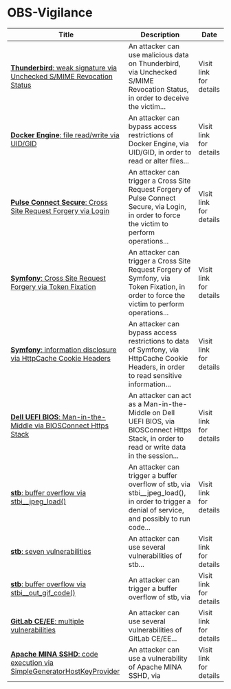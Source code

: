 

# OBS-Vigilance

 |Title|Description|Date|
 |---|---|---|
 |[<a href="https://vigilance.fr/vulnerability/Thunderbird-weak-signature-via-Unchecked-S-MIME-Revocation-Status-40421" class="noirorange"><b>Thunderbird</b>: weak signature via Unchecked S/MIME Revocation Status</a>](https://vigilance.fr/vulnerability/Thunderbird-weak-signature-via-Unchecked-S-MIME-Revocation-Status-40421)|An attacker can use malicious data on Thunderbird, via Unchecked S/MIME Revocation Status, in order to deceive the victim...|Visit link for details|
 |[<a href="https://vigilance.fr/vulnerability/Docker-Engine-file-read-write-via-UID-GID-40420" class="noirorange"><b>Docker Engine</b>: file read/write via UID/GID</a>](https://vigilance.fr/vulnerability/Docker-Engine-file-read-write-via-UID-GID-40420)|An attacker can bypass access restrictions of Docker Engine, via UID/GID, in order to read or alter files...|Visit link for details|
 |[<a href="https://vigilance.fr/vulnerability/Pulse-Connect-Secure-Cross-Site-Request-Forgery-via-Login-40419" class="noirorange"><b>Pulse Connect Secure</b>: Cross Site Request Forgery via Login</a>](https://vigilance.fr/vulnerability/Pulse-Connect-Secure-Cross-Site-Request-Forgery-via-Login-40419)|An attacker can trigger a Cross Site Request Forgery of Pulse Connect Secure, via Login, in order to force the victim to perform operations...|Visit link for details|
 |[<a href="https://vigilance.fr/vulnerability/Symfony-Cross-Site-Request-Forgery-via-Token-Fixation-40418" class="noirorange"><b>Symfony</b>: Cross Site Request Forgery via Token Fixation</a>](https://vigilance.fr/vulnerability/Symfony-Cross-Site-Request-Forgery-via-Token-Fixation-40418)|An attacker can trigger a Cross Site Request Forgery of Symfony, via Token Fixation, in order to force the victim to perform operations...|Visit link for details|
 |[<a href="https://vigilance.fr/vulnerability/Symfony-information-disclosure-via-HttpCache-Cookie-Headers-40417" class="noirorange"><b>Symfony</b>: information disclosure via HttpCache Cookie Headers</a>](https://vigilance.fr/vulnerability/Symfony-information-disclosure-via-HttpCache-Cookie-Headers-40417)|An attacker can bypass access restrictions to data of Symfony, via HttpCache Cookie Headers, in order to read sensitive information...|Visit link for details|
 |[<a href="https://vigilance.fr/vulnerability/Dell-UEFI-BIOS-Man-in-the-Middle-via-BIOSConnect-Https-Stack-40416" class="noirorange"><b>Dell UEFI BIOS</b>: Man-in-the-Middle via BIOSConnect Https Stack</a>](https://vigilance.fr/vulnerability/Dell-UEFI-BIOS-Man-in-the-Middle-via-BIOSConnect-Https-Stack-40416)|An attacker can act as a Man-in-the-Middle on Dell UEFI BIOS, via BIOSConnect Https Stack, in order to read or write data in the session...|Visit link for details|
 |[<a href="https://vigilance.fr/vulnerability/stb-buffer-overflow-via-stbi-jpeg-load-40415" class="noirorange"><b>stb</b>: buffer overflow via stbi__jpeg_load()</a>](https://vigilance.fr/vulnerability/stb-buffer-overflow-via-stbi-jpeg-load-40415)|An attacker can trigger a buffer overflow of stb, via stbi__jpeg_load(), in order to trigger a denial of service, and possibly to run code...|Visit link for details|
 |[<a href="https://vigilance.fr/vulnerability/stb-seven-vulnerabilities-40414" class="noirorange"><b>stb</b>: seven vulnerabilities</a>](https://vigilance.fr/vulnerability/stb-seven-vulnerabilities-40414)|An attacker can use several vulnerabilities of stb...|Visit link for details|
 |[<a href="https://vigilance.fr/vulnerability/stb-buffer-overflow-via-stbi-out-gif-code-40413" class="noirorange"><b>stb</b>: buffer overflow via stbi__out_gif_code()</a>](https://vigilance.fr/vulnerability/stb-buffer-overflow-via-stbi-out-gif-code-40413)|An attacker can trigger a buffer overflow of stb, via |Visit link for details|
 |[<a href="https://vigilance.fr/vulnerability/GitLab-CE-EE-multiple-vulnerabilities-40412" class="noirorange"><b>GitLab CE/EE</b>: multiple vulnerabilities</a>](https://vigilance.fr/vulnerability/GitLab-CE-EE-multiple-vulnerabilities-40412)|An attacker can use several vulnerabilities of GitLab CE/EE...|Visit link for details|
 |[<a href="https://vigilance.fr/vulnerability/Apache-MINA-SSHD-code-execution-via-SimpleGeneratorHostKeyProvider-40411" class="noirorange"><b>Apache MINA SSHD</b>: code execution via SimpleGeneratorHostKeyProvider</a>](https://vigilance.fr/vulnerability/Apache-MINA-SSHD-code-execution-via-SimpleGeneratorHostKeyProvider-40411)|An attacker can use a vulnerability of Apache MINA SSHD, via |Visit link for details|
 